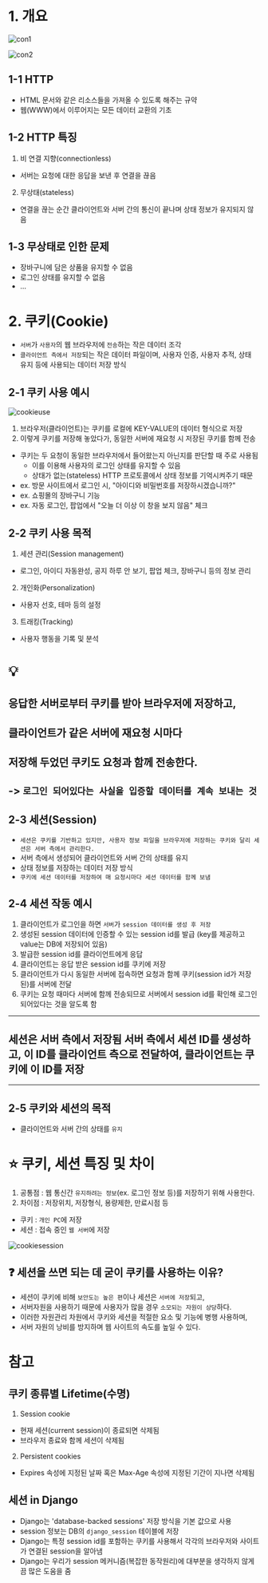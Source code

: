 # 1. 개요
![con1](./image/con1.png)

![con2](./image/con2.png)

## 1-1 HTTP
- HTML 문서와 같은 리소스들을 가져올 수 있도록 해주는 규약
- 웹(WWW)에서 이루어지는 모든 데이터 교환의 기초

## 1-2 HTTP 특징
1. 비 연결 지향(connectionless)
  - 서버는 요청에 대한 응답을 보낸 후 연결을 끊음

2. 무상태(stateless)
  - 연결을 끊는 순간 클라이언트와 서버 간의 통신이 끝나며 상태 정보가 유지되지 않음

## 1-3 무상태로 인한 문제
- 장바구니에 담은 상품을 유지할 수 없음
- 로그인 상태를 유지할 수 없음
- ...

# 2. 쿠키(Cookie)
- `서버`가 `사용자`의 웹 브라우저에 `전송`하는 작은 데이터 조각
- `클라이언트 측에서 저장`되는 작은 데이터 파일이며, 사용자 인증, 사용자 추적, 상태 유지 등에 사용되는 데이터 저장 방식

## 2-1 쿠키 사용 예시
![cookieuse](./image/cookieuse.png)

1. 브라우저(클라이언트)는 쿠키를 로컬에 KEY-VALUE의 데이터 형식으로 저장
2. 이렇게 쿠키를 저장해 놓았다가, 동일한 서버에 재요청 시 저장된 쿠키를 함께 전송
- 쿠키는 두 요청이 동일한 브라우저에서 들어왔는지 아닌지를 판단할 때 주로 사용됨
  - 이를 이용해 사용자의 로그인 상태를 유지할 수 있음
  - 상태가 없는(stateless) HTTP 프로토콜에서 상태 정보를 기억시켜주기 때문
- ex. 방문 사이트에서 로그인 시, "아이디와 비밀번호를 저장하시겠습니까?"
- ex. 쇼핑몰의 장바구니 기능
- ex. 자동 로그인, 팝업에서 "오늘 더 이상 이 창을 보지 않음" 체크

## 2-2 쿠키 사용 목적
1. 세션 관리(Session management)
  - 로그인, 아이디 자동완성, 공지 하루 안 보기, 팝업 체크, 장바구니 등의 정보 관리
2. 개인화(Personalization)
  - 사용자 선호, 테마 등의 설정
3. 트래킹(Tracking)
  - 사용자 행동을 기록 및 분석
# :bulb:
## 응답한 서버로부터 쿠키를 받아 브라우저에 저장하고,
## 클라이언트가 같은 서버에 재요청 시마다
## 저장해 두었던 쿠키도 요청과 함께 전송한다.
## -> `로그인 되어있다는 사실을 입증할 데이터를 계속 보내는 것` 

## 2-3 세션(Session)
- `세션은 쿠키를 기반하고 있지만, 사용자 정보 파일을 브라우저에 저장하는 쿠키와 달리 세션은 서버 측에서 관리한다.`
- 서버 측에서 생성되어 클라이언트와 서버 간의 상태를 유지
- 상태 정보를 저장하는 데이터 저장 방식
- `쿠키에 세션 데이터를 저장하여 매 요청시마다 세션 데이터를 함께 보냄`

## 2-4 세션 작동 예시
1. 클라이언트가 로그인을 하면 `서버`가 `session 데이터를 생성 후 저장`
2. 생성된 session 데이터에 인증할 수 있는 session id를 발급 (key를 제공하고 value는 DB에 저장되어 있음)
3. 발급한 session id를 클라이언트에게 응답
4. 클라이언트는 응답 받은 session id를 쿠키에 저장
5. 클라이언트가 다시 동일한 서버에 접속하면 요청과 함께 쿠키(session id가 저장된)를 서버에 전달
6. 쿠키는 요청 때마다 서버에 함께 전송되므로 서버에서 session id를 확인해 로그인 되어있다는 것을 알도록 함
<hr>

## 세션은 서버 측에서 저장됨 서버 측에서 세션 ID를 생성하고,  이 ID를 클라이언트 측으로 전달하여, 클라이언트는 쿠키에 이 ID를 저장
<hr>

## 2-5 쿠키와 세션의 목적
- 클라이언트와 서버 간의 상태를 `유지`

# :star: 쿠키, 세션 특징 및 차이
1. 공통점 : 웹 통신간 `유지하려는 정보`(ex. 로그인 정보 등)를 저장하기 위해 사용한다.
2. 차이점 : 저장위치, 저장형식, 용량제한, 만료시점 등
  - 쿠키 : `개인 PC`에 저장
  - 세션 : 접속 중인 `웹 서버`에 저장

![cookiesession](./image/cookiesession.png)

## :question: 세션을 쓰면 되는 데 굳이 쿠키를 사용하는 이유?
- 세션이 쿠키에 비해 `보안도는 높은 편`이나 세션은 `서버에 저장`되고,
- 서버자원을 사용하기 때문에 사용자가 많을 경우 `소모되는 자원이 상당`하다.
- 이러한 자원관리 차원에서 쿠키와 세션을 적절한 요소 및 기능에 병행 사용하며,
- 서버 자원의 낭비를 방지하며 웹 사이트의 속도를 높일 수 있다.

# 참고

## 쿠키 종류별 Lifetime(수명)

1. Session cookie
  - 현재 세션(current session)이 종료되면 삭제됨
  - 브라우저 종료와 함께 세션이 삭제됨

2. Persistent cookies
  - Expires 속성에 지정된 날짜 혹은 Max-Age 속성에 지정된 기간이 지나면 삭제됨

## 세션 in Django
- Django는 'database-backed sessions' 저장 방식을 기본 값으로 사용
- session 정보는 DB의 `django_session` 테이블에 저장
- Django는 특정 session id를 포함하는 쿠키를 사용해서 각각의 브라우저와 사이트가 연결된 session을 알아냄
- Django는 우리가 session 메커니즘(복잡한 동작원리)에 대부분을 생각하지 않게끔 많은 도움을 줌